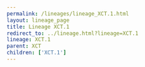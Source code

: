 ```yaml
---
permalink: /lineages/lineage_XCT.1.html
layout: lineage_page
title: Lineage XCT.1
redirect_to: ../lineage.html?lineage=XCT.1
lineage: XCT.1
parent: XCT
children: ['XCT.1']
---
```

